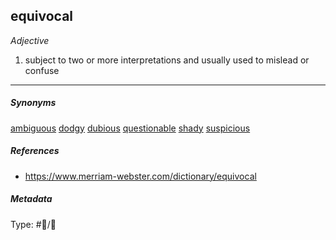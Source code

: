 ## equivocal

*Adjective*

1. subject to two or more interpretations and usually used to mislead or confuse

---

##### Synonyms

[ambiguous](ambiguous.md) 
[dodgy](dodgy.md)
[dubious](dubious.md)
[questionable](questionable.md)
[shady](shady.md)
[suspicious](suspicious.md)

##### References

* https://www.merriam-webster.com/dictionary/equivocal

##### Metadata

Type:  #💬/💬 
